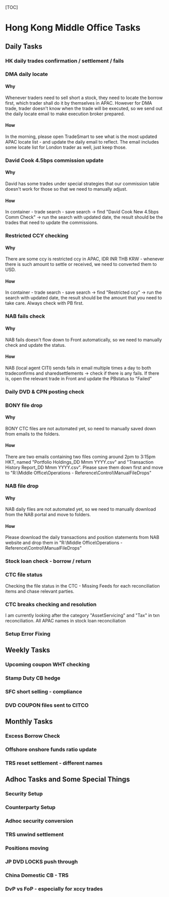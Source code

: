 [TOC]

# Hong Kong Middle Office Tasks
## Daily Tasks
### HK daily trades confirmation / settlement / fails
### DMA daily locate

#### Why

Whenever traders need to sell short a stock, they need to locate the borrow first, which trader shall do it by themselves in APAC. However for DMA trade, trader doesn't know when the trade will be executed, so we send out the daily locate email to make execution broker prepared.

#### How

In the morning, please open TradeSmart to see what is the most updated APAC locate list - and update the daily email to reflect. The email includes some locate list for London trader as well, just keep those.

### David Cook 4.5bps commission update
#### Why
David has some trades under special strategies that our commission table doesn't work for those so that we need to manually adjust.
#### How

In container - trade search - save search -> find "David Cook New 4.5bps Comm Check" -> run the search with updated date, the result should be the trades that need to update the commissions.

### Restricted CCY checking

#### Why

There are some ccy is restricted ccy in APAC, IDR INR THB KRW - whenever there is such amount to settle or received, we need to converted them to USD.

#### How

In container - trade search - save search -> find "Restricted ccy" -> run the search with updated date, the result should be the amount that you need to take care. Always check with PB first.

### NAB fails check

#### Why

NAB fails doesn't flow down to Front automatically, so we need to manually check and update the status.

#### How

NAB (local agent CITI) sends fails in email multiple times a day to both tradeconfirms and sharedsettlements -> check if there is any fails. If there is, open the relevant trade in Front and update the PBstatus to "Failed"

### Daily DVD & CPN posting check
### BONY file drop

#### Why

BONY CTC files are not automated yet, so need to manually saved down from emails to the folders.

#### How

There are two emails containing two files coming around 2pm to 3:15pm HKT, named "Portfolio Holdings_DD Mmm YYYY.csv" and "Transaction History Report_DD Mmm YYYY.csv". Please save them down first and move to "R:\Middle Office\Operations - Reference\Control\ManualFileDrops"

### NAB file drop

#### Why

NAB daily files are not automated yet, so we need to manually download from the NAB portal and move to folders.

#### How

Please download the daily transactions and position statements from NAB website and drop them in "R:\Middle Office\Operations - Reference\Control\ManualFileDrops"

### Stock loan check - borrow / return
### CTC file status
Checking the file status in the CTC - Missing Feeds for each reconciliation items and chase relevant parties.
### CTC breaks checking and resolution
I am currently looking after the category "AssetServicing" and "Tax" in txn reconciliation.
All APAC names in stock loan reconciliation

### Setup Error Fixing



## Weekly Tasks
### Upcoming coupon WHT checking
### Stamp Duty CB hedge
### SFC short selling - compliance
### DVD COUPON files sent to CITCO

## Monthly Tasks
### Excess Borrow Check
### Offshore onshore funds ratio update
### TRS reset settlement - different names

## Adhoc Tasks and Some Special Things
### Security Setup

### Counterparty Setup

### Adhoc security conversion
### TRS unwind settlement
### Positions moving

### JP DVD LOCKS push through

### China Domestic CB - TRS

### DvP vs FoP - especially for xccy trades

